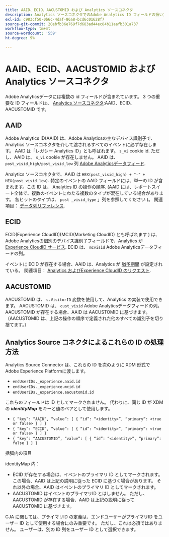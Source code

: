 ```yaml
---
title: AAID、ECID、AACUSTOMID および Analytics ソースコネクタ
description: Analytics ソースコネクタでのAdobe Analytics ID フィールドの扱い方を説明します。
exl-id: c983cf50-0b6c-4daf-86a8-bcd6c01628f7
source-git-commit: 20ebfb36e769f7d683ad44ec84b11aafb301a737
workflow-type: tm+mt
source-wordcount: '559'
ht-degree: 9%

---
```


# AAID、ECID、AACUSTOMID および Analytics ソースコネクタ

Adobe Analyticsデータには複数の id フィールドが含まれています。 3 つの重要な ID フィールドは、 [Analytics ソースコネクタ](https://experienceleague.adobe.com/docs/experience-platform/sources/ui-tutorials/create/adobe-applications/analytics.html?lang=ja):AAID、ECID、AACUSTOMID です。

## AAID

Adobe Analytics ID(AAID) は、Adobe Analyticsの主なデバイス識別子で、Analytics ソースコネクタを介して渡されるすべてのイベントに必ず存在します。 AAID は「レガシー Analytics ID」とも呼ばれます。 `s_vi` cookie id. ただし、AAID は、 `s_vi` cookie が存在しません。 AAID は、 `post_visid_high/post_visid_low` 列 [Adobe Analyticsデータフィード](https://experienceleague.adobe.com/docs/analytics/export/analytics-data-feed/data-feed-contents/datafeeds-reference.html?lang=ja#columns%2C-descriptions%2C-and-data-types).

Analytics ソースコネクタで、AAID は `HEX(post_visid_high) + "-" + HEX(post_visid_low)`. 特定のイベントの AAID フィールドには、単一の ID が含まれます。この ID は、 [Analytics ID の操作の順序](https://experienceleague.adobe.com/docs/id-service/using/reference/analytics-reference/analytics-order-of-operations.html?lang=en%5B%5D). (AAID には、レポートスイート全体で、複数のイベントにわたる複数のタイプが混在している場合があります。 各ヒットのタイプは、 `post _visid_type` 」列を参照してください )。 関連項目： [データ列リファレンス](https://experienceleague.adobe.com/docs/analytics/export/analytics-data-feed/data-feed-contents/datafeeds-reference.html?lang=ja).

## ECID

ECID(Experience CloudID)(MCID(Marketing CloudID) とも呼ばれます ) は、Adobe Analyticsの個別のデバイス識別子フィールドで、Analytics が [Experience CloudID サービス](https://experienceleague.adobe.com/docs/id-service/using/implementation/setup-analytics.html?lang=ja). ECID は、 `mcvisid` Adobe Analyticsデータフィードの列。

イベントに ECID が存在する場合、AAID は、Analytics が [猶予期間](https://experienceleague.adobe.com/docs/id-service/using/reference/analytics-reference/grace-period.html?lang=ja) が設定されている。 関連項目： [Analytics およびExperience CloudID のリクエスト](https://experienceleague.adobe.com/docs/id-service/using/reference/analytics-reference/legacy-analytics.html?lang=en).

## AACUSTOMID

AACUSTOMID は、 `s.VisitorID` 変数を使用して、Analytics の実装で使用できます。 AACUSTOMID は、 `cust_visid` Adobe Analyticsデータフィードの列。 AACUSTOMID が存在する場合、AAID は AACUSTOMID に基づきます。 （AACUSTOMID は、上記の操作の順序で定義された他のすべての識別子を切り捨てます。）

## Analytics Source コネクタによるこれらの ID の処理方法

Analytics Source Connector は、これらの ID を次のように XDM 形式でAdobe Experience Platformに渡します。

* `endUserIDs._experience.aaid.id`
* `endUserIDs._experience.mcid.id`
* `endUserIDs._experience.aacustomid.id`

これらのフィールドは ID としてマークされません。 代わりに、同じ ID が XDM の **_identityMap_** をキーと値のペアとして使用します。

* `{ “key”: “AAID”, “value”: [ { “id”: “<identity>”, “primary”: <true or false> } ] }`
* `{ “key”: “ECID”, “value”: [ { “id”: “<identity>”, “primary”: <true or false> } ] }`
* `{ “key”: “AACUSTOMID”, “value”: [ { “id”: “<identity>”, “primary”: false } ] }`

括弧内の項目

identityMap 内：

* ECID が存在する場合は、イベントのプライマリ ID としてマークされます。 この場合、AAID は上記の説明に従った ECID に基づく場合があります。
それ以外の場合、AAID はイベントのプライマリ ID としてマークされます。
* AACUSTOMID はイベントのプライマリID とはしません。 ただし、AACUSTOMID が存在する場合、AAID は上記の説明に従って AACUSTOMID に基づきます。

CJA に関しては、プライマリID の定義は、エンドユーザーがプライマリID をユーザー ID として使用する場合にのみ重要です。 ただし、これは必須ではありません。 ユーザーは、別の ID 列をユーザー ID として選択できます。
